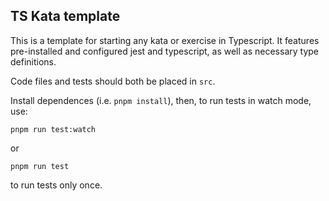 ## TS Kata template

This is a template for starting any kata or exercise in Typescript.
It features pre-installed and configured jest and typescript, as well as necessary type definitions. 

Code files and tests should both be placed in `src`.

Install dependences (i.e. `pnpm install`), then, to run tests in watch mode, use:

```
pnpm run test:watch
```

or

```
pnpm run test
```

to run tests only once.
